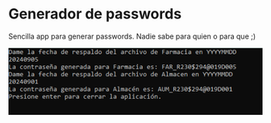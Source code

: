 # Generador de passwords

Sencilla app para generar passwords.
Nadie sabe para quien o para que ;) 

![demo](demo.png "demo")